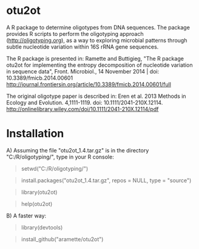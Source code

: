 otu2ot
======

A R package to determine oligotypes from DNA sequences.
The package provides R scripts to perform the oligotyping approach 
(http://oligotyping.org), as a way to exploring microbial patterns through 
subtle nucleotide variation within 16S rRNA gene sequences. 

The R package is presented in: 
Ramette and Buttigieg, "The R package otu2ot for implementing the entropy decomposition of nucleotide 
variation in sequence data", Front. Microbiol., 14 November 2014 | doi: 10.3389/fmicb.2014.00601 
http://journal.frontiersin.org/article/10.3389/fmicb.2014.00601/full

The original oligotype paper is described in: 
Eren et al. 2013 Methods in Ecology and Evolution. 4,1111-1119. doi: 10.1111/2041-210X.12114.
http://onlinelibrary.wiley.com/doi/10.1111/2041-210X.12114/pdf

Installation
=====
A) Assuming the file "otu2ot_1.4.tar.gz" is in the directory "C:/R/oligotyping/", type in your R console:
> setwd("C:/R/oligotyping/")

> install.packages("otu2ot_1.4.tar.gz", repos = NULL, type = "source")

> library(otu2ot)

> help(otu2ot)

B) A faster way:
> library(devtools)

> install_github("aramette/otu2ot")

